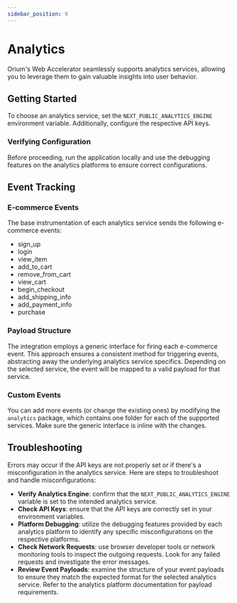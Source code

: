 ```yaml
---
sidebar_position: 9
---
```


# Analytics
Orium's Web Accelerator seamlessly supports analytics services, allowing you to leverage them to gain valuable insights into user behavior.

## Getting Started
To choose an analytics service, set the `NEXT_PUBLIC_ANALYTICS_ENGINE` environment variable. Additionally, configure the respective API keys.

### Verifying Configuration
Before proceeding, run the application locally and use the debugging features on the analytics platforms to ensure correct configurations.

## Event Tracking
### E-commerce Events
The base instrumentation of each analytics service sends the following e-commerce events:

- sign_up
- login
- view_item
- add_to_cart
- remove_from_cart
- view_cart
- begin_checkout
- add_shipping_info
- add_payment_info
- purchase

### Payload Structure
The integration employs a generic interface for firing each e-commerce event. This approach ensures a consistent method for triggering events, abstracting away the underlying analytics service specifics. Depending on the selected service, the event will be mapped to a valid payload for that service.

### Custom Events
You can add more events (or change the existing ones) by modifying the `analytics` package, which contains one folder for each of the supported services.
Make sure the generic interface is inline with the changes.

## Troubleshooting
Errors may occur if the API keys are not properly set or if there's a misconfiguration in the analytics service. Here are steps to troubleshoot and handle misconfigurations:

- **Verify Analytics Engine**: confirm that the `NEXT_PUBLIC_ANALYTICS_ENGINE` variable is set to the intended analytics service.
- **Check API Keys**: ensure that the API keys are correctly set in your environment variables.
- **Platform Debugging**: utilize the debugging features provided by each analytics platform to identify any specific misconfigurations on the respective platforms.
- **Check Network Requests**: use browser developer tools or network monitoring tools to inspect the outgoing requests. Look for any failed requests and investigate the error messages.
- **Review Event Payloads**: examine the structure of your event payloads to ensure they match the expected format for the selected analytics service. Refer to the analytics platform documentation for payload requirements.



